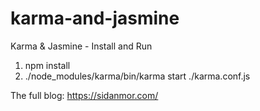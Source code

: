 # karma-and-jasmine
Karma &amp; Jasmine - Install and Run

1. npm install
2. ./node_modules/karma/bin/karma start ./karma.conf.js

The full blog: https://sidanmor.com/
